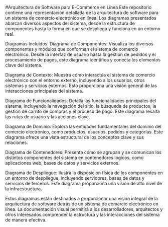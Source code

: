 #Arquitectura de Software para E-Commerce en Línea
Este repositorio contiene una representación detallada de la arquitectura de software para un sistema de comercio electrónico en línea. Los diagramas presentados abarcan diversos aspectos del sistema, desde la estructura de componentes hasta la forma en que se despliega y funciona en un entorno real.

Diagramas Incluidos:
Diagrama de Componentes:
Visualiza los diversos componentes y módulos que conforman el sistema de comercio electrónico. Desde la interfaz de usuario hasta la gestión de pedidos y el procesamiento de pagos, este diagrama identifica y conecta los elementos clave del sistema.

Diagrama de Contexto:
Muestra cómo interactúa el sistema de comercio electrónico con el entorno externo, incluyendo a los usuarios, otros sistemas y servicios externos. Esto proporciona una visión general de las interacciones principales del sistema.

Diagrama de Funcionalidades:
Detalla las funcionalidades principales del sistema, incluyendo la navegación del sitio, la búsqueda de productos, la gestión de carrito de compras y el proceso de pago. Este diagrama resalta las rutas de usuario y las acciones clave.

Diagrama de Dominio:
Explora las entidades fundamentales del dominio del comercio electrónico, como productos, usuarios, pedidos y categorías. Este diagrama ofrece una vista estructural de los conceptos clave y sus relaciones.

Diagrama de Contenedores:
Presenta cómo se agrupan y se comunican los distintos componentes del sistema en contenedores lógicos, como aplicaciones web, bases de datos y servicios externos.

Diagrama de Despliegue:
Ilustra la disposición física de los componentes en un entorno de despliegue, incluyendo servidores, bases de datos y servicios de terceros. Este diagrama proporciona una visión de alto nivel de la infraestructura.

Estos diagramas están destinados a proporcionar una visión integral de la arquitectura de software detrás de un sistema de comercio electrónico en línea. La documentación visual permitirá a los desarrolladores, arquitectos y otros interesados comprender la estructura y las interacciones del sistema de manera efectiva.
